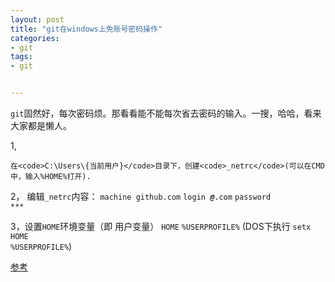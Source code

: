 ```yaml
---
layout: post
title: "git在windows上免账号密码操作"
categories:
- git
tags:
- git


---
```


<code>git</code>固然好，每次密码烦。那看看能不能每次省去密码的输入。一搜，哈哈，看来大家都是懒人。

1,    
    
    在<code>C:\Users\{当前用户}</code>目录下，创建<code>_netrc</code>(可以在CMD中，输入%HOME%打开).

2，
    编辑<code>_netrc</code>内容：
    <code>machine github.com</code>
    <code>login ***@***.com</code>
    <code>password ***</code>
    
    

3，设置<code>HOME</code>环境变量（即 用户变量）
    <code>HOME</code> <code>%USERPROFILE%</code>     (DOS下执行 <code>setx HOME %USERPROFILE%</code>)
    

[参考][1]

[1]: http://google.com/